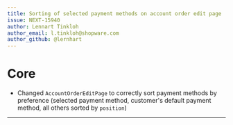 ```yaml
---
title: Sorting of selected payment methods on account order edit page
issue: NEXT-15940
author: Lennart Tinkloh
author_email: l.tinkloh@shopware.com 
author_github: @lernhart
---
```

# Core
*  Changed `AccountOrderEditPage` to correctly sort payment methods by preference (selected payment method, customer's default payment method, all others sorted by `position`)
___
